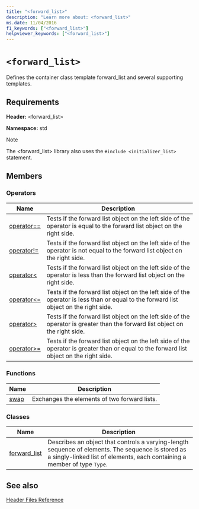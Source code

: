 ```yaml
---
title: "<forward_list>"
description: "Learn more about: <forward_list>"
ms.date: 11/04/2016
f1_keywords: ["<forward_list>"]
helpviewer_keywords: ["<forward_list>"]
---
```

# `<forward_list>`

Defines the container class template forward_list and several supporting templates.

## Requirements

**Header:** \<forward_list>

**Namespace:** std

> [!NOTE]
> The \<forward_list> library also uses the `#include <initializer_list>` statement.

## Members

### Operators

|Name|Description|
|-|-|
|[operator==](../standard-library/forward-list-operators.md#op_eq_eq)|Tests if the forward list object on the left side of the operator is equal to the forward list object on the right side.|
|[operator!=](../standard-library/forward-list-operators.md#op_neq)|Tests if the forward list object on the left side of the operator is not equal to the forward list object on the right side.|
|[operator<](../standard-library/forward-list-operators.md#op_lt)|Tests if the forward list object on the left side of the operator is less than the forward list object on the right side.|
|[operator<=](../standard-library/forward-list-operators.md#op_lt_eq)|Tests if the forward list object on the left side of the operator is less than or equal to the forward list object on the right side.|
|[operator>](../standard-library/forward-list-operators.md#op_gt)|Tests if the forward list object on the left side of the operator is greater than the forward list object on the right side.|
|[operator>=](../standard-library/forward-list-operators.md#op_gt_eq)|Tests if the forward list object on the left side of the operator is greater than or equal to the forward list object on the right side.|

### Functions

|Name|Description|
|-|-|
|[swap](../standard-library/forward-list-functions.md#swap)|Exchanges the elements of two forward lists.|

### Classes

|Name|Description|
|-|-|
|[forward_list](../standard-library/forward-list-class.md)|Describes an object that controls a varying-length sequence of elements. The sequence is stored as a singly-linked list of elements, each containing a member of type `Type`.|

## See also

[Header Files Reference](../standard-library/cpp-standard-library-header-files.md)
